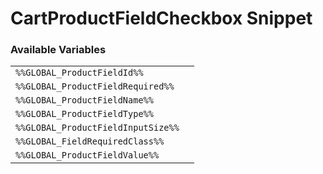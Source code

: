 # CartProductFieldCheckbox Snippet

### Available Variables
|||
|---|---|
| `%%GLOBAL_ProductFieldId%%` |
| `%%GLOBAL_ProductFieldRequired%%` |
| `%%GLOBAL_ProductFieldName%%` |
| `%%GLOBAL_ProductFieldType%%` |
| `%%GLOBAL_ProductFieldInputSize%%` |
| `%%GLOBAL_FieldRequiredClass%%` |
| `%%GLOBAL_ProductFieldValue%%` |
